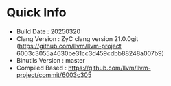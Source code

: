 # Quick Info
* Build Date : 20250320
* Clang Version : ZyC clang version 21.0.0git (https://github.com/llvm/llvm-project 6003c3055a4630be31cc3d459cdbb88248a007b9)
* Binutils Version : master
* Compiled Based : https://github.com/llvm/llvm-project/commit/6003c305

